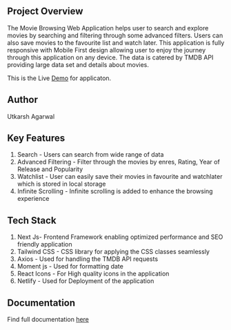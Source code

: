 ## Project Overview

The Movie Browsing Web Application helps user to search and explore movies by searching and filtering through some advanced filters. Users can also save movies to the favourite list and watch later. This application is fully responsive with Mobile First design allowing user to enjoy the journey through this application on any device. The data is catered by TMDB API providing large data set and details about movies.

This is the Live [Demo](https://movie-browser-2024.netlify.app/) for applicaton.

## Author
Utkarsh Agarwal

## Key Features

1. Search - Users can search from wide range of data
2. Advanced Filtering - Filter through the movies by enres, Rating, Year of Release and Popularity
3. Watchlist - User can easily save their movies in favourite and watchlater which is stored in local storage
4. Infinite Scrolling - Infinite scrolling is added to enhance the browsing experience

## Tech Stack
1. Next Js- Frontend Framework enabling optimized performance and SEO friendly application
2. Tailwind CSS - CSS library for applying the CSS classes seamlessly
3. Axios - Used for handling the TMDB API requests
4. Moment js - Used for formatting date
6. React Icons - For High quality icons in the application
7. Netlify - Used for Deployment of the application 

## Documentation
Find full documentation [here](https://docs.google.com/document/d/1iuhEE75qlcmmZtsGvtIBtL0AUonO8dVDECyFGdZ1NY4/edit?pli=1&addon_store&tab=t.0)
